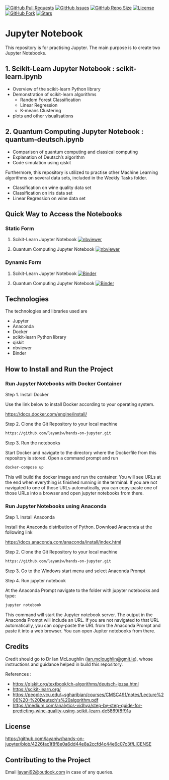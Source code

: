 [![GitHub Pull Requests](https://img.shields.io/github/issues-pr/layaniw/hands-on-jupyter)](https://github.com/layaniw/hands-on-jupyter/pulls)
[![GitHub Issues](https://img.shields.io/github/issues/layaniw/hands-on-jupyter?color=yellow)](https://github.com/layaniw/hands-on-jupyter/issues)
[![GitHub Repo Size](https://img.shields.io/github/repo-size/layaniw/hands-on-jupyter)](https://github.com/layaniw/hands-on-jupyter/usuals)
[![License](https://img.shields.io/github/license/layaniw/hands-on-jupyter?color=purple)](https://github.com/layaniw/hands-on-jupyter/usuals)
[![GitHub Fork](https://img.shields.io/github/forks/layaniw/hands-on-jupyter?style=social)](https://github.com/layaniw/hands-on-jupyter/usuals)
[![Stars](https://img.shields.io/github/stars/layaniw/hands-on-jupyter?style=social)](https://github.com/layaniw/hands-on-jupyter/usuals)

# Jupyter Notebook

This repository is for practising Jupyter. The main purpose is to create two Jupyter Notebooks.

## 1. Scikit-Learn Jupyter Notebook : scikit-learn.ipynb

- Overview of the scikit-learn Python library
- Demonstration of scikit-learn algorithms
  - Random Forest Classification
  - Linear Regression
  - K-means Clustering
- plots and other visualisations

## 2. Quantum Computing Jupyter Notebook : quantum-deutsch.ipynb

- Comparison of quantum computing and classical computing
- Explanation of Deutsch’s algorithm
- Code simulation using qiskit

Furthermore, this repository is utilized to practise other Machine Learning algorithms on several data sets, included in the Weekly Tasks folder.

- Classification on wine quality data set
- Classification on iris data set
- Linear Regression on wine data set

## Quick Way to Access the Notebooks

### Static Form

1. Scikit-Learn Jupyter Notebook [![nbviewer](https://raw.githubusercontent.com/jupyter/design/master/logos/Badges/nbviewer_badge.svg)](https://nbviewer.org/github/layaniw/hands-on-jupyter/blob/main/scikit-learn.ipynb)

2. Quantum Computing Jupyter Notebook [![nbviewer](https://raw.githubusercontent.com/jupyter/design/master/logos/Badges/nbviewer_badge.svg)](https://nbviewer.org/github/layaniw/hands-on-jupyter/blob/main/quantum-deutsch.ipynb)

### Dynamic Form

1. Scikit-Learn Jupyter Notebook [![Binder](https://mybinder.org/badge_logo.svg)](https://mybinder.org/v2/gh/layaniw/hands-on-jupyter/HEAD?labpath=scikit-learn.ipynb)

2. Quantum Computing Jupyter Notebook [![Binder](https://mybinder.org/badge_logo.svg)](https://mybinder.org/v2/gh/layaniw/hands-on-jupyter/HEAD?labpath=quantum-deutsch.ipynb)

## Technologies

The technologies and libraries used are

- Jupyter
- Anaconda
- Docker
- scikit-learn Python library
- qiskit
- nbviewer
- Binder

## How to Install and Run the Project

### Run Jupyter Notebooks with Docker Container

Step 1. Install Docker

Use the link below to install Docker according to your operating system.

https://docs.docker.com/engine/install/

Step 2. Clone the Git Repository to your local machine

```sh
https://github.com/layaniw/hands-on-jupyter.git
```

Step 3. Run the notebooks

Start Docker and navigate to the directory where the Dockerfile from this repository is stored. Open a command prompt and run

```sh
docker-compose up
```

This will build the docker image and run the container. You will see URLs at the end when everything is finished running in the terminal. If you are not navigated to one of those URLs automatically, you can copy-paste one of those URLs into a browser and open jupyter notebooks from there.

### Run Jupyter Notebooks using Anaconda

Step 1. Install Anaconda

Install the Anaconda distribution of Python. Download Anaconda at the following link

https://docs.anaconda.com/anaconda/install/index.html

Step 2. Clone the Git Repository to your local machine

```sh
https://github.com/layaniw/hands-on-jupyter.git
```

Step 3. Go to the Windows start menu and select Anaconda Prompt

Step 4. Run jupyter notebook

At the Anaconda Prompt navigate to the folder with jupyter notebooks and type:

```sh
jupyter notebook
```

This command will start the Jupyter notebook server. The output in the Anaconda Prompt will include an URL. If you are not navigated to that URL automatically, you can copy-paste the URL from the Anaconda Prompt and paste it into a web browser. You can open Jupiter notebooks from there.

## Credits

Credit should go to Dr Ian McLoughlin (ian.mcloughlin@gmit.ie), whose instructions and guidance helped in build this repository.

References :

- https://qiskit.org/textbook/ch-algorithms/deutsch-jozsa.html
- https://scikit-learn.org/
- https://people.vcu.edu/~sgharibian/courses/CMSC491/notes/Lecture%206%20-%20Deutsch's%20algorithm.pdf
- https://medium.com/analytics-vidhya/step-by-step-guide-for-predicting-wine-quality-using-scikit-learn-de5869f8f91a

## License

https://github.com/layaniw/hands-on-jupyter/blob/4226fac1f8f8e0a6dd44e8a2ccfd4c44e6c07c3f/LICENSE

## Contributing to the Project

Email layani92@outlook.com in case of any queries.
